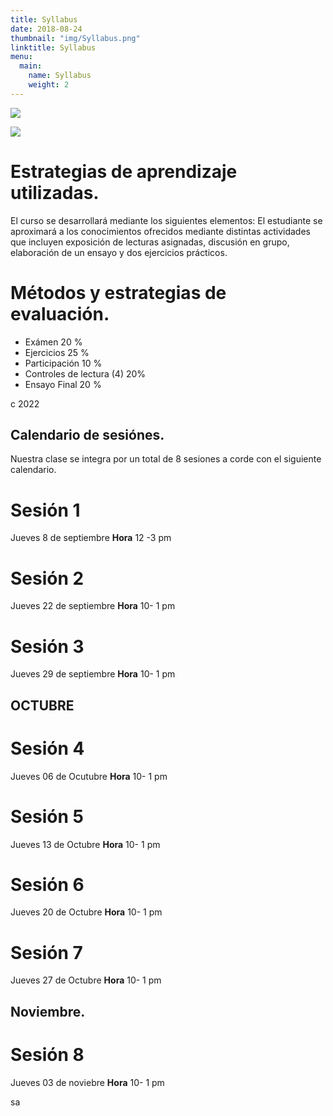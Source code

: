 ```yaml
---
title: Syllabus
date: 2018-08-24
thumbnail: "img/Syllabus.png"
linktitle: Syllabus
menu:
  main:
    name: Syllabus
    weight: 2
---
```


  
  ![](/img/Syllabus2.png)

![](/img/Syllabus3.png)

# Estrategias de aprendizaje utilizadas.

El curso se desarrollará mediante los siguientes elementos:
  El estudiante se aproximará a los conocimientos ofrecidos mediante distintas actividades que incluyen exposición de lecturas asignadas, discusión en grupo, elaboración de un ensayo y dos ejercicios prácticos.


# Métodos y estrategias de evaluación.

*	Exámen                   20 %
*	Ejercicios               25 %
* Participación            10 %
* Controles de lectura (4) 20%
* Ensayo Final             20 %


c 2022


## Calendario de sesiónes.

Nuestra clase se integra por un total de 8 sesiones a corde con el siguiente calendario.

# Sesión 1

Jueves 8 de septiembre  **Hora** 12 -3 pm 

# Sesión 2
Jueves 22 de septiembre  **Hora** 10- 1 pm

# Sesión 3
Jueves 29 de septiembre  **Hora** 10- 1 pm

## OCTUBRE

# Sesión 4
Jueves 06 de Ocutubre  **Hora** 10- 1 pm

# Sesión 5
Jueves 13 de Octubre  **Hora** 10- 1 pm

# Sesión 6
Jueves 20 de Octubre  **Hora** 10- 1 pm

# Sesión 7
Jueves 27 de Octubre  **Hora** 10- 1 pm

## Noviembre.

# Sesión 8
Jueves 03 de noviebre  **Hora** 10- 1 pm

sa
